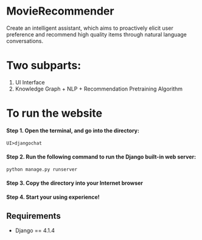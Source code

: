# MovieRecommender

Create an intelligent assistant, which aims to proactively elicit user preference
and recommend high quality items through natural language conversations. 

# Two subparts:

1. UI Interface
2. Knowledge Graph + NLP + Recommendation Pretraining Algorithm

# To run the website

#### Step 1. Open the terminal, and go into the directory:
`UI>djangochat`
#### Step 2. Run the following command to run the Django built-in web server: 
`python manage.py runserver`
#### Step 3. Copy the directory into your Internet browser
#### Step 4. Start your using experience!

## Requirements

- Django == 4.1.4
